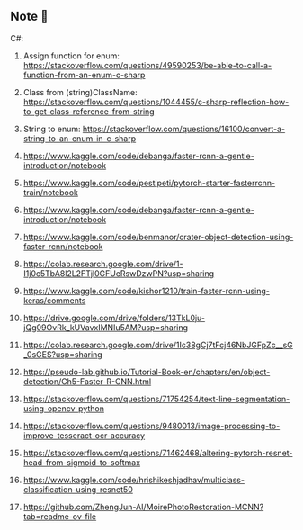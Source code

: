## Note 👋
C#:
  1. Assign function for enum: https://stackoverflow.com/questions/49590253/be-able-to-call-a-function-from-an-enum-c-sharp
  2. Class from (string)ClassName: https://stackoverflow.com/questions/1044455/c-sharp-reflection-how-to-get-class-reference-from-string
  3. String to enum: https://stackoverflow.com/questions/16100/convert-a-string-to-an-enum-in-c-sharp
  4. https://www.kaggle.com/code/debanga/faster-rcnn-a-gentle-introduction/notebook
  5. https://www.kaggle.com/code/pestipeti/pytorch-starter-fasterrcnn-train/notebook
  6. https://www.kaggle.com/code/debanga/faster-rcnn-a-gentle-introduction/notebook
  7. https://www.kaggle.com/code/benmanor/crater-object-detection-using-faster-rcnn/notebook

  8. https://colab.research.google.com/drive/1-I1j0c5TbA8l2L2FTjl0GFUeRswDzwPN?usp=sharing
  9. https://www.kaggle.com/code/kishor1210/train-faster-rcnn-using-keras/comments
  10. https://drive.google.com/drive/folders/13TkL0ju-jQg09OvRk_kUVavxIMNIu5AM?usp=sharing
  11. https://colab.research.google.com/drive/1Ic38gCj7tFcj46NbJGFpZc__sG_0sGES?usp=sharing
  12. https://pseudo-lab.github.io/Tutorial-Book-en/chapters/en/object-detection/Ch5-Faster-R-CNN.html
  13. https://stackoverflow.com/questions/71754254/text-line-segmentation-using-opencv-python
  14. https://stackoverflow.com/questions/9480013/image-processing-to-improve-tesseract-ocr-accuracy
  15. https://stackoverflow.com/questions/71462468/altering-pytorch-resnet-head-from-sigmoid-to-softmax
  16. https://www.kaggle.com/code/hrishikeshjadhav/multiclass-classification-using-resnet50
  17. https://github.com/ZhengJun-AI/MoirePhotoRestoration-MCNN?tab=readme-ov-file

<!--
**Hai1906/Hai1906** is a ✨ _special_ ✨ repository because its `README.md` (this file) appears on your GitHub profile.

Here are some ideas to get you started:

- 🔭 I’m currently working on ...
- 🌱 I’m currently learning ...
- 👯 I’m looking to collaborate on ...
- 🤔 I’m looking for help with ...
- 💬 Ask me about ...
- 📫 How to reach me: ...
- 😄 Pronouns: ...
- ⚡ Fun fact: ...
-->
